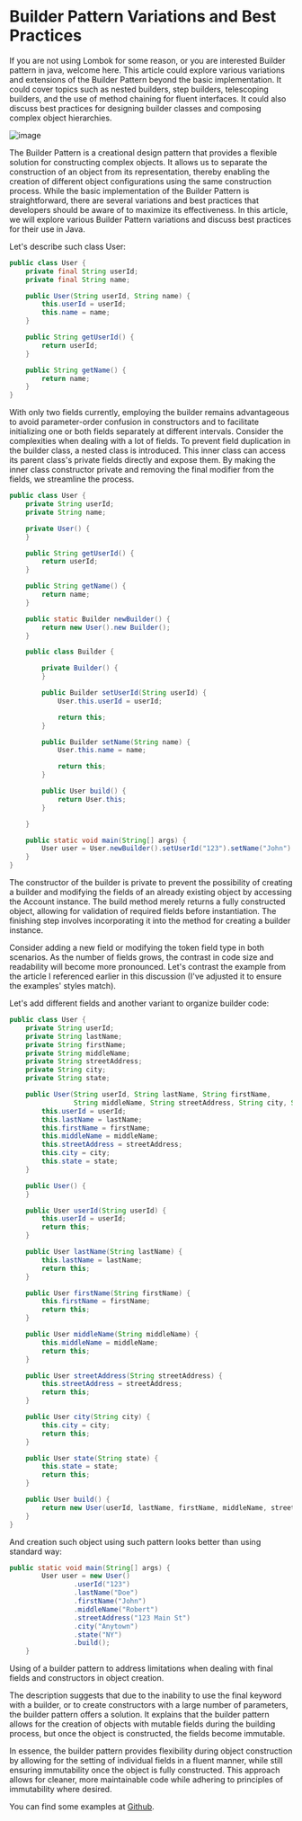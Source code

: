 # Builder Pattern Variations and Best Practices

If you are not using Lombok for some reason, or you are interested Builder pattern in java, welcome here. This article could explore various variations and extensions of the Builder Pattern beyond the basic implementation. It could cover topics such as nested builders, step builders, telescoping builders, and the use of method chaining for fluent interfaces. It could also discuss best practices for designing builder classes and composing complex object hierarchies.

![image](source/title.jpeg)

The Builder Pattern is a creational design pattern that provides a flexible solution for constructing complex objects. It allows us to separate the construction of an object from its representation, thereby enabling the creation of different object configurations using the same construction process. While the basic implementation of the Builder Pattern is straightforward, there are several variations and best practices that developers should be aware of to maximize its effectiveness. In this article, we will explore various Builder Pattern variations and discuss best practices for their use in Java.

Let's describe such class User:

```java
public class User {
    private final String userId;
    private final String name;

    public User(String userId, String name) {
        this.userId = userId;
        this.name = name;
    }

    public String getUserId() {
        return userId;
    }

    public String getName() {
        return name;
    }
}
```

With only two fields currently, employing the builder remains advantageous to avoid parameter-order confusion in constructors and to facilitate initializing one or both fields separately at different intervals. Consider the complexities when dealing with a lot of fields. To prevent field duplication in the builder class, a nested class is introduced. This inner class can access its parent class's private fields directly and expose them. By making the inner class constructor private and removing the final modifier from the fields, we streamline the process.

```java
public class User {
    private String userId;
    private String name;

    private User() {
    }

    public String getUserId() {
        return userId;
    }

    public String getName() {
        return name;
    }

    public static Builder newBuilder() {
        return new User().new Builder();
    }

    public class Builder {

        private Builder() {
        }

        public Builder setUserId(String userId) {
            User.this.userId = userId;

            return this;
        }

        public Builder setName(String name) {
            User.this.name = name;

            return this;
        }

        public User build() {
            return User.this;
        }

    }

    public static void main(String[] args) {
        User user = User.newBuilder().setUserId("123").setName("John").build();
    }
}
```

The constructor of the builder is private to prevent the possibility of creating a builder and modifying the fields of an already existing object by accessing the Account instance. The build method merely returns a fully constructed object, allowing for validation of required fields before instantiation. The finishing step involves incorporating it into the method for creating a builder instance.

Consider adding a new field or modifying the token field type in both scenarios. As the number of fields grows, the contrast in code size and readability will become more pronounced. Let's contrast the example from the article I referenced earlier in this discussion (I've adjusted it to ensure the examples' styles match).

Let's add different fields and another variant to organize builder code:


```java
public class User {
    private String userId;
    private String lastName;
    private String firstName;
    private String middleName;
    private String streetAddress;
    private String city;
    private String state;

    public User(String userId, String lastName, String firstName,
                String middleName, String streetAddress, String city, String state) {
        this.userId = userId;
        this.lastName = lastName;
        this.firstName = firstName;
        this.middleName = middleName;
        this.streetAddress = streetAddress;
        this.city = city;
        this.state = state;
    }

    public User() {
    }

    public User userId(String userId) {
        this.userId = userId;
        return this;
    }

    public User lastName(String lastName) {
        this.lastName = lastName;
        return this;
    }

    public User firstName(String firstName) {
        this.firstName = firstName;
        return this;
    }

    public User middleName(String middleName) {
        this.middleName = middleName;
        return this;
    }

    public User streetAddress(String streetAddress) {
        this.streetAddress = streetAddress;
        return this;
    }

    public User city(String city) {
        this.city = city;
        return this;
    }

    public User state(String state) {
        this.state = state;
        return this;
    }

    public User build() {
        return new User(userId, lastName, firstName, middleName, streetAddress, city, state);
    }
}
```

And creation such object using such pattern looks better than using standard way:

```java
public static void main(String[] args) {
        User user = new User()
                .userId("123")
                .lastName("Doe")
                .firstName("John")
                .middleName("Robert")
                .streetAddress("123 Main St")
                .city("Anytown")
                .state("NY")
                .build();
    }
```

Using of a builder pattern to address limitations when dealing with final fields and constructors in object creation.

The description suggests that due to the inability to use the final keyword with a builder, or to create constructors with a large number of parameters, the builder pattern offers a solution. It explains that the builder pattern allows for the creation of objects with mutable fields during the building process, but once the object is constructed, the fields become immutable.

In essence, the builder pattern provides flexibility during object construction by allowing for the setting of individual fields in a fluent manner, while still ensuring immutability once the object is fully constructed. This approach allows for cleaner, more maintainable code while adhering to principles of immutability where desired.

You can find some examples at [Github](https://github.com/alxkm/articles/tree/master/src/main/java/org/alx/article/_38_builder).